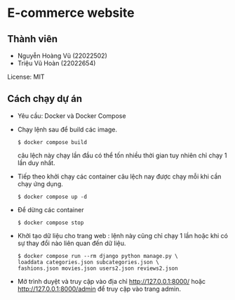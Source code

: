 # E-commerce website

## Thành viên
- Nguyễn Hoàng Vũ (22022502)
- Triệu Vũ Hoàn (22022654)

License: MIT

## Cách chạy dự án

- Yêu cầu: Docker và Docker Compose
- Chạy lệnh sau để build các image.

      $ docker compose build

  câu lệch này chạy lần đầu có thể tốn nhiều thời gian tuy nhiên chỉ chạy 1 lần duy nhất.

- Tiếp theo khởi chạy các container câu lệch nay được chạy mỗi khi cần chạy ứng dụng.

      $ docker compose up -d

- Để dừng các container

      $ docker compose stop

- Khởi tạo dữ liệu cho trang web : lệnh này cũng chỉ chạy 1 lần hoặc khi có sự thay đổi nào liên quan đến dữ liệu.

      $ docker compose run --rm django python manage.py \
      loaddata categories.json subcategories.json \
      fashions.json movies.json users2.json reviews2.json

- Mở trình duyệt và truy cập vào địa chỉ  http://127.0.0.1:8000/ hoặc http://127.0.0.1:8000/admin để truy cập vào trang admin.
